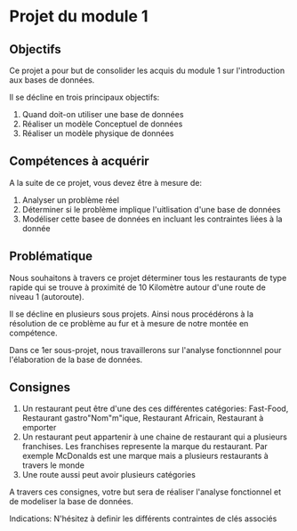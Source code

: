 # Projet du module 1


## Objectifs 

Ce projet a pour but de consolider les acquis du module 1 sur l'introduction aux bases de données. 

Il se décline en trois principaux objectifs: 

1. Quand doit-on utiliser une base de données
2. Réaliser un modèle Conceptuel de données
3. Réaliser un modèle physique de données


## Compétences à acquérir 

A la suite de ce projet, vous devez être à mesure de: 

1. Analyser un problème réel
2. Déterminer si le problème implique l'uitlisation d'une base de données
3. Modéliser cette basee de données en incluant les contraintes liées à la donnée




## Problématique

Nous souhaitons à travers ce projet déterminer tous les restaurants de type rapide qui se trouve à proximité de 10 Kilomètre autour d'une route de niveau 1 (autoroute). 

Il se décline en plusieurs sous projets. Ainsi nous procédérons à la résolution de ce problème au fur et à mesure de notre montée en compétence. 

Dans ce 1er sous-projet, nous travaillerons sur l'analyse fonctionnnel pour l'élaboration de la base de données. 


## Consignes 

1. Un restaurant peut être d'une des ces différentes catégories: Fast-Food, Restaurant gastro"Nom"m"ique, Restaurant Africain, Restaurant à emporter
2. Un restaurant peut appartenir à une chaine de restaurant qui a plusieurs franchises. Les franchises represente la marque du restaurant. Par exemple McDonalds est une marque mais a plusieurs restaurants à travers le monde
3. Une route aussi peut avoir plusieurs catégories

A travers ces consignes, votre but sera de réaliser l'analyse fonctionnel et de modeliser la base de données. 

Indications: N'hésitez à definir les différents contraintes de clés associés
